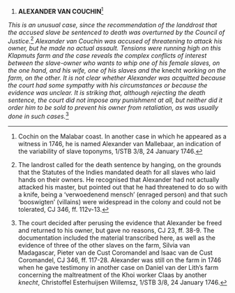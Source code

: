 1.  **ALEXANDER VAN COUCHIN**[^1]

*This is an unusual case, since the recommendation of the landdrost that
the accused slave be sentenced to death was overturned by the Council of
Justice.*[^2] *Alexander van Couchin was accused of threatening to
attack his owner, but he made no actual assault. Tensions were running
high on this Klapmuts farm and the case reveals the complex conflicts of
interest between the slave-owner who wants to whip one of his female
slaves, on the one hand, and his wife, one of his slaves and the* knecht
*working on the farm, on the other. It is not clear whether Alexander
was acquitted because the court had some sympathy with his circumstances
or because the evidence was unclear. It is striking that, although
rejecting the death sentence, the court did not impose any punishment at
all, but neither did it order him to be sold to prevent his owner from
retaliation, as was usually done in such cases.*[^3]

[^1]: Cochin on the Malabar coast. In another case in which he appeared
    as a witness in 1746, he is named Alexander van Mallebaar, an
    indication of the variability of slave toponyms, 1/STB 3/8, 24
    January 1746.

[^2]: The landrost called for the death sentence by hanging, on the
    grounds that the Statutes of the Indies mandated death for all
    slaves who laid hands on their owners. He recognised that Alexander
    had not actually attacked his master, but pointed out that he had
    threatened to do so with a knife, being a ‘verwoedenend mensch’
    (enraged person) and that such ‘booswigten’ (villains) were
    widespread in the colony and could not be tolerated, CJ 346, ff.
    112v-13.

[^3]: The court decided after perusing the evidence that Alexander be
    freed and returned to his owner, but gave no reasons, CJ 23, ff.
    38-9. The documentation included the material transcribed here, as
    well as the evidence of three of the other slaves on the farm,
    Silvia van Madagascar, Pieter van de Cust Coromandel and Isaac van
    de Cust Coromandel, CJ 346, ff. 117-28. Alexander was still on the
    farm in 1746 when he gave testimony in another case on Daniel van
    der Lith’s farm concerning the maltreatment of the Khoi worker Claas
    by another *knecht*, Christoffel Esterhuijsen Willemsz, 1/STB 3/8,
    24 January 1746.
